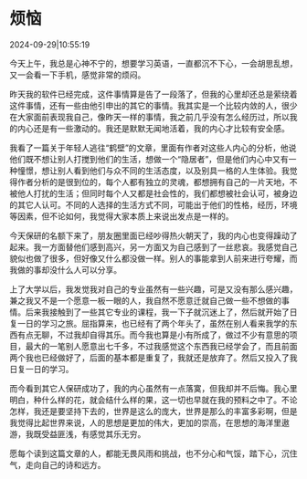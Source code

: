 # 烦恼

2024-09-29|10:55:19

今天上午，我总是心神不宁的，想要学习英语，一直都沉不下心，一会胡思乱想，又一会看一下手机，感觉非常的烦闷。

昨天我的软件已经完成，这件事情算是告了一段落了，但我的心里却还总是萦绕着这件事情，还有一些由他引申出的其它的事情。我其实是一个比较内敛的人，很少在大家面前表现我自己，像昨天一样的事情，我之前几乎没有怎么经历过，所以我的内心还是有一些激动的。我还是默默无闻地活着，我的内心才比较有安全感。

我看了一篇关于年轻人逃往“鹤壁”的文章，里面有作者对这些人内心的分析，他说他们既不想让别人打搅到他们的生活，想做一个“隐居者”，但是他们内心中又有一种憧憬，想让别人看到他们与众不同的生活态度，以及别具一格的人生体验。我觉得作者分析的是很到位的，每个人都有独立的灵魂，都想拥有自己的一片天地，不被他人打扰的生活；但同时每个人又都是社会性的，我们都想被社会认可，被身边的其它人认可。不同的人选择的生活方式不同，可能出于他们的性格，经历，环境等因素，但不论如何，我觉得大家本质上来说出发点是一样的。

今天保研的名额下来了，朋友圈里面已经吵得热火朝天了，我的内心也变得躁动了起来。我一方面替他们感到高兴，另一方面又为自己感到了一丝悲哀。我感觉自己貌似也做了很多，但好像又什么都没做一样。别人的事能拿到人前来进行夸耀，而我做的事却没什么人可以分享。

上了大学以后，我发觉我对自己的专业虽然有一些兴趣，可是又没有那么感兴趣，兼之我又不是一个愿意一板一眼的人，我自然不愿意迁就自己做一些不想做的事情。后来我接触到了一些其它专业的课程，我一下子就沉迷上了，然后就开始了日复一日的学习之旅。屈指算来，也已经有了两个年头了，虽然在别人看来我学的东西有点无聊，不过我却自得其乐。而今我也算是小有所成了，做过不少有意思的项目，最大的一笔别人愿意出七千多，不过我感觉这个东西我已经学会了，而且前面两个我也已经做好了，后面的基本都是重复了，我就还是放弃了。然后又投入了我日复一日的学习。

而今看到其它人保研成功了，我的内心虽然有一点落寞，但我却并不后悔。我心里明白，种什么样的花，就会结什么样的果，这一切也早就在我的预料之中了。不论怎样，我还是要坚持下去的，世界是这么的庞大，世界是那么的丰富多彩啊，但是我觉得比起世界来说，人的思想是更加的伟大，更加的崇高，在思想的海洋里遨游，我既受益匪浅，有感觉其乐无穷。

愿每个读到这篇文章的人，都能无畏风雨和挑战，也不分心和气馁，踏下心，沉住气，走向自己的诗和远方。
